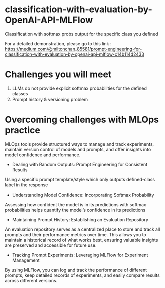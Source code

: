 # classification-with-evaluation-by-OpenAI-API-MLFlow
Classification with softmax probs output for the specific class you defined

For a detailed demonstration, please go to this link :
https://medium.com/@miltonchan_85581/prompt-engineering-for-classification-with-evaluation-by-openai-api-mlflow-c14b114d2433

# Challenges you will meet
1. LLMs do not provide explicit softmax probabilities for the defined classes
2. Prompt history & versioning problem

# Overcoming challenges with MLOps practice
MLOps tools provide structured ways to manage and track experiments, maintain version control of models and prompts, and offer insights into model confidence and performance.
- Dealing with Random Outputs: Prompt Engineering for Consistent Results

Using a specific prompt template/style which only outputs defined-class label in the response

- Understanding Model Confidence: Incorporating Softmax Probability

Assessing how confident the model is in its predictions with softmax probabilities helps quantify the model’s confidence in its predictions

- Maintaining Prompt History: Establishing an Evaluation Repository

An evaluation repository serves as a centralized place to store and track all prompts and their performance metrics over time. This allows you to maintain a historical record of what works best, ensuring valuable insights are preserved and accessible for future use.

- Tracking Prompt Experiments: Leveraging MLFlow for Experiment Management

 By using MLFlow, you can log and track the performance of different prompts, keep detailed records of experiments, and easily compare results across different versions.




